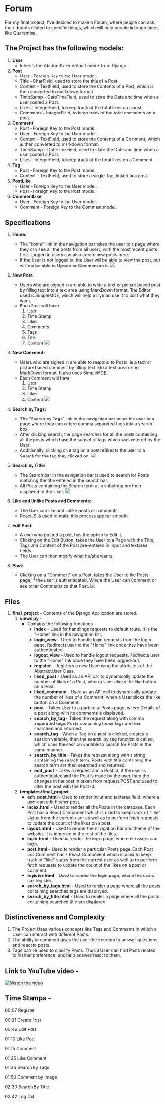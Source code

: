 # Forum

For my final project, I've decided to make a Forum,  where people can ask their doubts related to specific things, which will help people in tough times like Quarantine.

## The Project has the following models: 

 1. **User**
	 - Inherits the AbstractUser default model from Django.
2. **Post**
	- User - Foreign Key to the User model.
	- Title - CharField, used to store the title of a Post
	- Content - TextField, used to store the Contents of a Post, which is then converted to markdown format.
	- TimeStamp - DateTimeField, used to store the Date and time when a user posted a Post.
	- Likes - IntegerField, to keep track of the total likes on a post.
	- Comments - IntegerField, to keep track of the total comments on a post.
3. **Comment**
	- Post - Foreign Key to the Post model.
	- User - Foreign Key to the User model.
	- Content - TextField, used to store the Contents of a Comment, which is then converted to markdown format.
	- TimeStamp - DateTimeField, used to store the Date and time when a user posted a Post.
	- Likes - IntegerField, to keep track of the total likes on a Comment.
4. **Tag**
	- Post - Foreign Key to the Post model.
	- Content - TextField, used to store a single Tag, linked to a post.
5. **PostLike**
	- User - Foreign Key to the User model.
	- Post - Foreign Key to the Post model.
6. **CommentLike**
	- User - Foreign Key to the User model.
	- Comment - Foreign Key to the Comment model.


## Specifications 

 1. **Home:**  
	 - The "home" link in the navigation bar takes the user to a page where they can see all the posts from all users, with the most recent posts first. Logged in users can also create new posts here.
	- If the User is not logged in, the User will be able to view the post, but will not be able to Upvote or Comment on it.
	![](https://media.discordapp.net/attachments/703184836097081406/788732708930453514/e1.PNG?width=1040&height=559)

2. **New Post:**
	- Users who are signed in are able to write a text or picture based post by filling text into a text area using MarkDown format. The Editor used is SimpleMDE, which will help a layman use it to post what they want.
	- Each Post will have
		1.  User
		2.  Time Stamp
		3.  Likes
		4.  Comments
		5.  Tags
		6.  Title
		7.  Content
	![](https://media.discordapp.net/attachments/703184836097081406/788732713754558464/e2.PNG?width=1040&height=559)
3. **New Comment:**
	- Users who are signed in are able to respond to Posts, in a text or picture based comment by filling text into a text area using MarkDown format. It also uses SimpleMDE.
	- Each Comment will have
		1. User
		2. Time Stamp
		3. Likes
		4. Content
	![](https://media.discordapp.net/attachments/703184836097081406/788732707605315595/e5.PNG?width=1040&height=559)
4. **Search by Tags:**
	- The "Search by Tags" link in the navigation bar takes the user to a page where they can entere comma separated tags into a search box.
	- After clicking search, the page searches for all the posts containing all the posts which have the subset of tags which was entered by the User.
	- Additionally, clicking on a tag on a post redirects the user to a Search for the tag they clicked on.
	![](https://media.discordapp.net/attachments/703184836097081406/788732705150861332/e3.PNG?width=1040&height=559)
5. **Search by Title:**
	- The Search bar in the navigation bar is used to search for Posts matching the title entered in the search bar.
	- All Posts containing the Search term as a substring are then displayed to the User.
	![](https://media.discordapp.net/attachments/703184836097081406/788732707508322314/e4.PNG?width=1040&height=559)
6. **Like and  Unlike Posts and Comments:**
	- The User can like and unlike posts or comments.
	- ReactJS is used to make this process appear smooth.
7. **Edit Post:**
	- A user who posted a post, has the option to Edit it.
	- Clicking on the Edit Button, takes the User to a Page with the Title, Tags and Content of the Post pre-entered in input and textarea fields.
	- The User can then modify what he/she wants.
8. **Post:**
	- Clicking on a "Comment" on a Post, takes the User to the Posts page, if the user is authenticated, Where the User can Comment or see other Comments on that Post.
	![](https://cdn.discordapp.com/attachments/703184836097081406/788966826779475998/Capture.PNG)

## Files
1. **final_project** - Contents of the Django Application are stored.
	1. **views.py** - 
		- Contains the following functions - 
			- **index** - Used for handlings requests to default route. It is the "Home" link in the navigation bar.
			- **login_view** - Used to handle login requests from the login page. Redirects user to the "Home" link once they have been authenticated.
			- **logout_view** - Used to handle logout requests. Redirects user to the "Home" link once they have been logged-out.
			- **register** - Registers a new User  using the attributes of the AbstractUser Class.
			- **liked_post** - Used as an API call to dynamically update the number of likes of a Post, when a User clicks the like button on a Post.
			- **liked_comment** -   Used as an API call to dynamically update the number of likes of a Comment, when a User clicks the like button on a Comment.
			- **post** - Takes User to a particular Posts page, where Details of a post along with its comments is displayed.
			- **search_by_tag** - Takes the request along with comma separated tags. Posts containing those tags are then searched and returned.
			- **search_tag** - When a Tag on a post is clicked, creates a session variable, then the search_by_tag function is called, which uses the session variable to search for Posts in the same manner.
			- **search_by_title** - Takes the request along with a string containing the search term. Posts with title containing the search term are then searched and returned.
			- **edit_post** - Takes a request and a Post id, if the user is authenticated and the Post is made by the user, then the changes in the post in taken from request.POST and used to alter the post with the Post id.
	2. **templates/final_project**
		- **edit_post.html** - Used to render input and textarea field, where a user can edit his/her post.
		- **index.html** - Used to render all the Posts in the database. Each Post has a React Component which is used to keep track of "like" status from the current user as well as to perform fetch requests to update the count of the likes on a post.
		- **layout.html** - Used to render the navigation bar and theme of the website. It is inherited in the rest of the files.
		- **login.html** - Used to render the login page, where the users can login.
		- **post.html** - Used to render a particular Posts page. Each Post and Comment has a React Component which is used to keep track of "like" status from the current user as well as to perform fetch requests to update the count of the likes on a post or comment.
		- **register.html** - Used to render the login page, where the users can register.
		- **search_by_tags.html** - Used to render a page where all the posts containing searched tags are displayed.
		- **search_by_title.html** - Used to render a page where all the posts containing searched title are displayed.

## Distinctiveness and Complexity
1. The Project Uses various concepts like Tags and Comments in which a User can interact with different Posts.
2. The ability to comment gives the user the freedom to answer questions and react to posts.
3. Tags can be used to classify Posts. Thus a User can find Posts related to his/her preference, and help answer/react to them.

## Link to YouTube video - 
[![Watch the video](https://media.discordapp.net/attachments/703184836097081406/788732713754558464/e2.PNG?width=1040&height=559)](https://youtu.be/AdytgRQ5zqU)

## Time Stamps - 
00:07 Register

00:21 Create Post

00:49 Edit Post

01:10 Like Post

01:15 Comment

01:25 Like Comment

01:36 Search By Tags

01:50 Comment by Image

02:30 Search By Title

02:42 Log Out
